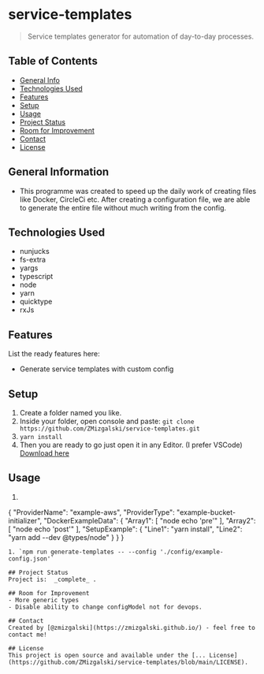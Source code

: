 # service-templates
> Service templates generator for automation of day-to-day processes.

## Table of Contents
* [General Info](#general-information)
* [Technologies Used](#technologies-used)
* [Features](#features)
* [Setup](#setup)
* [Usage](#usage)
* [Project Status](#project-status)
* [Room for Improvement](#room-for-improvement)
* [Contact](#contact)
* [License](#license)

## General Information
- This programme was created to speed up the daily work of creating files like Docker, CircleCi etc. After creating a configuration file, we are able to generate the entire file without much writing from the config.

## Technologies Used
- nunjucks
- fs-extra
- yargs
- typescript
- node
- yarn
- quicktype
- rxJs

## Features
List the ready features here:
- Generate service templates with custom config

## Setup
1. Create a folder named you like.
2. Inside your folder, open console and paste: `git clone https://github.com/ZMizgalski/service-templates.git`
3. `yarn install`
4. Then you are ready to go just open it in any Editor. (I prefer VSCode) [Download here](https://code.visualstudio.com/)

## Usage
1. ```
{
    "ProviderName": "example-aws",
    "ProviderType": "example-bucket-initializer",
    "DockerExampleData": {
        "Array1": [
            "node echo 'pre'"
        ],
        "Array2": [
            "node echo 'post'"
        ],
        "SetupExample": {
            "Line1": "yarn install",
            "Line2": "yarn add --dev @types/node"
        }
    }
}
```
1. `npm run generate-templates -- --config './config/example-config.json'`

## Project Status
Project is:  _complete_ .

## Room for Improvement
- More generic types
- Disable ability to change configModel not for devops.

## Contact
Created by [@zmizgalski](https://zmizgalski.github.io/) - feel free to contact me!

## License
This project is open source and available under the [... License](https://github.com/ZMizgalski/service-templates/blob/main/LICENSE).

